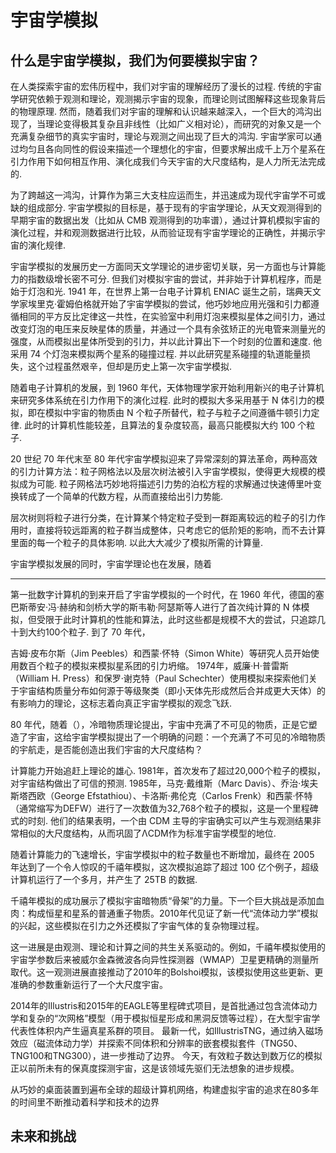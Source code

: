 # 宇宙学模拟

## 什么是宇宙学模拟，我们为何要模拟宇宙？

在人类探索宇宙的宏伟历程中，我们对宇宙的理解经历了漫长的过程. 传统的宇宙学研究依赖于观测和理论，观测揭示宇宙的现象，而理论则试图解释这些现象背后的物理原理. 然而，随着我们对宇宙的理解和认识越来越深入，一个巨大的鸿沟出现了，当理论变得极其复杂且非线性（比如广义相对论），而研究的对象又是一个充满复杂细节的真实宇宙时，理论与观测之间出现了巨大的鸿沟. 宇宙学家可以通过均匀且各向同性的假设来描述一个理想化的宇宙，但要求解出成千上万个星系在引力作用下如何相互作用、演化成我们今天宇宙的大尺度结构，是人力所无法完成的.

为了跨越这一鸿沟，计算作为第三大支柱应运而生，并迅速成为现代宇宙学不可或缺的组成部分. 宇宙学模拟的目标是，基于现有的宇宙学理论，从天文观测得到的早期宇宙的数据出发（比如从 CMB 观测得到的功率谱），通过计算机模拟宇宙的演化过程，并和观测数据进行比较，从而验证现有宇宙学理论的正确性，并揭示宇宙的演化规律. 

宇宙学模拟的发展历史一方面同天文学理论的进步密切关联，另一方面也与计算能力的指数级增长密不可分. 但我们对模拟宇宙的尝试，并非始于计算机程序，而是始于灯泡和光. 1941 年，在世界上第一台电子计算机 ENIAC 诞生之前，瑞典天文学家埃里克·霍姆伯格就开始了宇宙学模拟的尝试，他巧妙地应用光强和引力都遵循相同的平方反比定律这一共性，在实验室中利用灯泡来模拟星体之间引力，通过改变灯泡的电压来反映星体的质量，并通过一个具有余弦矫正的光电管来测量光的强度，从而模拟出星体所受到的引力，并以此计算出下一个时刻的位置和速度. 他采用 74 个灯泡来模拟两个星系的碰撞过程. 并以此研究星系碰撞的轨道能量损失，这个过程虽然艰辛，但却是历史上第一次宇宙学模拟.

随着电子计算机的发展，到 1960 年代，天体物理学家开始利用新兴的电子计算机来研究多体系统在引力作用下的演化过程. 此时的模拟大多采用基于 N 体引力的模拟，即在模拟中宇宙的物质由 N 个粒子所替代，粒子与粒子之间遵循牛顿引力定律. 此时的计算机性能较差，且算法的复杂度较高，最高只能模拟大约 100 个粒子. 

20 世纪 70 年代末至 80 年代宇宙学模拟迎来了异常深刻的算法革命，两种高效的引力计算方法：粒子网格法以及层次树法被引入宇宙学模拟，使得更大规模的模拟成为可能. 粒子网格法巧妙地将描述引力势的泊松方程的求解通过快速傅里叶变换转成了一个简单的代数方程，从而直接给出引力势能. 

层次树则将粒子进行分类，在计算某个特定粒子受到一群距离较远的粒子的引力作用时，直接将较远距离的粒子群当成整体，只考虑它的低阶矩的影响，而不去计算里面的每一个粒子的具体影响. 以此大大减少了模拟所需的计算量. 

宇宙学模拟发展的同时，宇宙学理论也在发展，随着

---

第一批数字计算机的到来开启了宇宙学模拟的一个时代，在 1960 年代，德国的塞巴斯蒂安·冯·赫纳和剑桥大学的斯韦勒·阿瑟斯等人进行了首次纯计算的 N 体模拟，但受限于此时计算机的性能和算法，此时这些都是规模不大的尝试，只追踪几十到大约100个粒子. 到了 70 年代，

吉姆·皮布尔斯（Jim Peebles）和西蒙·怀特（Simon White）等研究人员开始使用数百个粒子的模拟来模拟星系团的引力坍缩。 1974年，威廉·H·普雷斯（William H. Press）和保罗·谢克特（Paul Schechter）使用模拟来探索他们关于宇宙结构质量分布如何源于等级聚类（即小天体先形成然后合并成更大天体）的有影响力的理论，这标志着向真正宇宙学模拟的观念飞跃.

80 年代，随着（），冷暗物质理论提出，宇宙中充满了不可见的物质，正是它塑造了宇宙，这给宇宙学模拟提出了一个明确的问题：一个充满了不可见的冷暗物质的宇航走，是否能创造出我们宇宙的大尺度结构？

计算能力开始追赶上理论的雄心. 1981年，首次发布了超过20,000个粒子的模拟，对宇宙结构做出了可信的预测. 1985年，马克·戴维斯（Marc Davis）、乔治·埃夫斯塔西欧（George Efstathiou）、卡洛斯·弗伦克（Carlos Frenk）和西蒙·怀特（通常缩写为DEFW）进行了一次数值为32,768个粒子的模拟，这是一个里程碑式的时刻. 他们的结果表明，一个由 CDM 主导的宇宙确实可以产生与观测结果非常相似的大尺度结构，从而巩固了ΛCDM作为标准宇宙学模型的地位.

随着计算能力的飞速增长，宇宙学模拟中的粒子数量也不断增加，最终在 2005 年达到了一个令人惊叹的千禧年模拟，这次模拟追踪了超过 100 亿个例子，超级计算机运行了一个多月，并产生了 25TB 的数据. 

千禧年模拟的成功展示了模拟宇宙暗物质“骨架”的力量。下一个巨大挑战是添加血肉：构成恒星和星系的普通重子物质。2010年代见证了新一代“流体动力学”模拟的兴起，这些模拟在引力之外还模拟了宇宙气体的复杂物理过程。

这一进展是由观测、理论和计算之间的共生关系驱动的。例如，千禧年模拟使用的宇宙学参数后来被威尔金森微波各向异性探测器（WMAP）卫星更精确的测量所取代。这一观测进展直接推动了2010年的Bolshoi模拟，该模拟使用这些更新、更准确的参数重新运行了一个大尺度宇宙。   

2014年的Illustris和2015年的EAGLE等里程碑式项目，是首批通过包含流体动力学和复杂的“次网格”模型（用于模拟恒星形成和黑洞反馈等过程），在大型宇宙学代表性体积内产生逼真星系群的项目。 最新一代，如IllustrisTNG，通过纳入磁场效应（磁流体动力学）并探索不同体积和分辨率的嵌套模拟套件（TNG50、TNG100和TNG300），进一步推动了边界。 今天，有效粒子数达到数万亿的模拟正以前所未有的保真度探测宇宙，这是该领域先驱们无法想象的进步规模。






从巧妙的桌面装置到遍布全球的超级计算机网络，构建虚拟宇宙的追求在80多年的时间里不断推动着科学和技术的边界



## 未来和挑战
